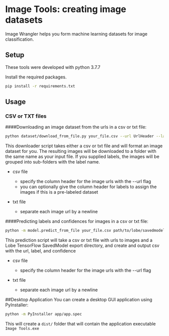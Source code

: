 # Image Tools: creating image datasets
Image Wrangler helps you form machine learning datasets for image classification.

## Setup
These tools were developed with python 3.7.7

Install the required packages.
```bash
pip install -r requirements.txt
```

## Usage
### CSV or TXT files
####Downloading an image dataset from the urls in a csv or txt file:
```bash
python dataset/download_from_file.py your_file.csv --url UrlHeader --label LabelHeader
```
This downloader script takes either a csv or txt file and will format an image dataset for you. The resulting images 
will be downloaded to a folder with the same name as your input file. If you supplied labels, the images will be 
grouped into sub-folders with the label name.

* csv file
  * specify the column header for the image urls with the --url flag
  * you can optionally give the column header for labels to assign the images if this is a pre-labeled dataset
  
* txt file
  * separate each image url by a newline

####Predicting labels and confidences for images in a csv or txt file:
```bash
python -m model.predict_from_file your_file.csv path/to/lobe/savedmodel --url UrlHeader
```
This prediction script will take a csv or txt file with urls to images and a Lobe TensorFlow SavedModel export directory, 
and create and output csv with the url, label, and confidence

* csv file
  * specify the column header for the image urls with the --url flag
  
* txt file
  * separate each image url by a newline
  
  
##Desktop Application
You can create a desktop GUI application using PyInstaller:

```bash
python -m PyInstaller app/app.spec
```

This will create a `dist/` folder that will contain the application executable `Image Tools.exe`
